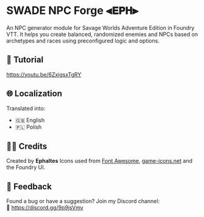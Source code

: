 # SWADE NPC Forge ⫷𝗘𝗣𝗛⫸

An NPC generator module for Savage Worlds Adventure Edition in Foundry VTT.
It helps you create balanced, randomized enemies and NPCs based on archetypes and races using preconfigured logic and options.

## 🎥 Tutorial

https://youtu.be/6ZxigsxTgRY

## 🌐 Localization

Translated into:
- 🇬🇧 English
- 🇵🇱 Polish

## 👨‍💻 Credits

Created by **Ephaltes** 
Icons used from [Font Awesome](https://fontawesome.com/), [game-icons.net](https://game-icons.net/) and the Foundry UI.

## 💬 Feedback

Found a bug or have a suggestion? Join my Discord channel:  
🔗 https://discord.gg/9p9jsVmv

